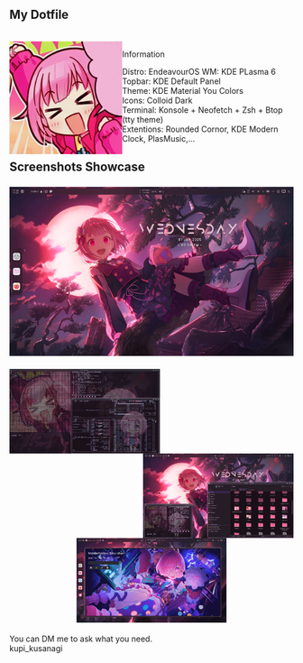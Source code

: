 ## My Dotfile<br>

<br clear="both">

<img align="left" height="200" src="https://github.com/kupidayo/dotfile/blob/main/b5079d66-c8a9-4115-b5ba-507369bcfc4a.png?raw=true"  />

<detail>Information<detail><br>



Distro: EndeavourOS
WM: KDE PLasma 6
Topbar: KDE Default Panel<br>
Theme: KDE Material You Colors<br>
Icons: Colloid Dark<br>
Terminal: Konsole + Neofetch + Zsh + Btop (tty theme)<br>
Extentions: Rounded Cornor, KDE Modern Clock, PlasMusic,...<br>

## <detail><b>Screenshots Showcase</b></detail>
###

<img align="left" height="300" src="https://github.com/kupidayo/dotfile/blob/main/pic%201.png?raw=true"  />

###

<br clear="both">

<p align="left"></p>

###

<img align="left" height="150" src="https://github.com/kupidayo/dotfile/blob/main/pic%202.png?raw=true"  />

###

<img align="right" height="150" src="https://github.com/kupidayo/dotfile/blob/main/pic%203.png?raw=true"  />

###

<div align="center">
  <img height="150" src="https://github.com/kupidayo/dotfile/blob/main/pic%204.png?raw=true"  />
</div>



<br>
You can DM me to ask what you need.<br>
kupi_kusanagi



